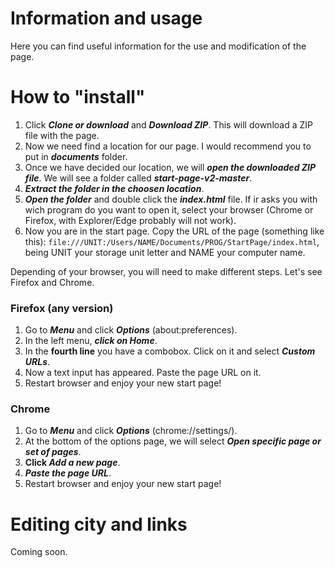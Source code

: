 # Information and usage
Here you can find useful information for the use and modification of the page.

# How to "install"
1. Click **_Clone or download_** and **_Download ZIP_**. This will download a ZIP file with the page.
2. Now we need find a location for our page. I would recommend you to put in **_documents_** folder.
3. Once we have decided our location, we will **_open the downloaded ZIP file_**. We will see a folder called **_start-page-v2-master_**.
4. **_Extract the folder in the choosen location_**.
5. **_Open the folder_** and double click the **_index.html_** file. If ir asks you with wich program do you want to open it, select your browser (Chrome or Firefox, with Explorer/Edge probably will not work).
6. Now you are in the start page. Copy the URL of the page (something like this):
  `file:///UNIT:/Users/NAME/Documents/PROG/StartPage/index.html`, being UNIT your storage unit letter and NAME your computer name.

Depending of your browser, you will need to make different steps. Let's see Firefox and Chrome.

### Firefox (any version)
1. Go to **_Menu_** and click **_Options_** (about:preferences).
2. In the left menu, **_click on Home_**.
3. In the **fourth line** you have a combobox. Click on it and select **_Custom URLs_**.
4. Now a text input has appeared. Paste the page URL on it.
5. Restart browser and enjoy your new start page!

### Chrome
1. Go to **_Menu_** and click **_Options_** (chrome://settings/).
2. At the bottom of the options page, we will select **_Open specific page or set of pages_**.
3. **Click _Add a new page_**.
4. **_Paste the page URL_**.
5. Restart browser and enjoy your new start page!

# Editing city and links
Coming soon.
